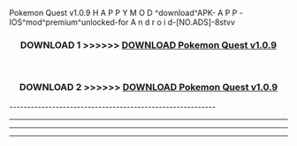  Pokemon Quest v1.0.9 H A P P Y M O D ^download^APK- A P P -IOS^mod^premium^unlocked-for A n d r o i d-[NO.ADS]-8stvv



<div align="center">

<h3>DOWNLOAD 1 >>>>>> <a href="https://en-mod.web.app/?en= Pokemon Quest v1.0.9">DOWNLOAD Pokemon Quest v1.0.9 </a></h3><br>

<h3>DOWNLOAD 2 >>>>>> <a href="https://en-mod.web.app/?en= Pokemon Quest v1.0.9">DOWNLOAD Pokemon Quest v1.0.9 </a></h3>

</div>
----------------------------------------------------------

----------------------------------------------------------

----------------------------------------------------------

----------------------------------------------------------



